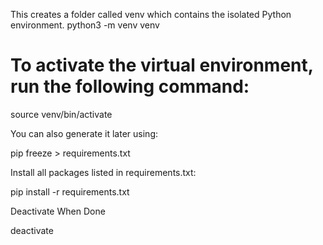 
This creates a folder called venv which contains the isolated Python environment.
python3 -m venv venv

# To activate the virtual environment, run the following command:
source venv/bin/activate


You can also generate it later using:


pip freeze > requirements.txt


Install all packages listed in requirements.txt:


pip install -r requirements.txt

Deactivate When Done

deactivate